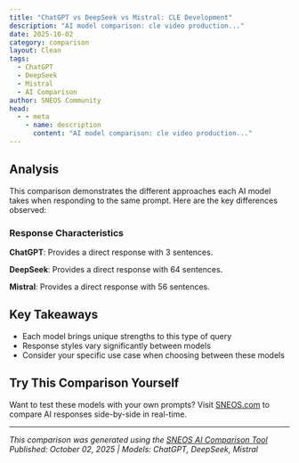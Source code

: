 ```yaml
---
title: "ChatGPT vs DeepSeek vs Mistral: CLE Development"
description: "AI model comparison: cle video production..."
date: 2025-10-02
category: comparison
layout: Clean
tags:
  - ChatGPT
  - DeepSeek
  - Mistral
  - AI Comparison
author: SNEOS Community
head:
  - - meta
    - name: description
      content: "AI model comparison: cle video production..."
---
```


<ChatComparison
  title="ChatGPT vs DeepSeek vs Mistral: CLE Development"
  prompt="cle video production"
  :responses='{
    "ChatGPT": "Could you please clarify what you mean by \u0022cle video production\u0022? Are you referring to \u0022CLE\u0022 as in Continuing Legal Education video production, or is \u0022cle\u0022 an acronym or term related to something else? Any additional details will help me assist you better!",
    "DeepSeek": "Of course. \u0022Cle video production\u0022 can be interpreted in a couple of ways, but it most likely refers to **Corporate \u0026 Legal Video Production**.\n\nThis is a specialized field of video creation focused on serving the needs of businesses (corporate) and law firms (legal). Let\u0027s break down what this entails.\n\n---\n\n### **What is Corporate \u0026 Legal Video (CLE) Production?**\n\nIt\u0027s the process of planning, filming, editing, and delivering video content for professional purposes. The goals are typically to **inform, train, market, or communicate** rather than to entertain (though engaging storytelling is still crucial).\n\n*   **Corporate:** Videos for businesses (e.g., promotional content, training modules, internal communications, product demos).\n*   **Legal / CLE:** Videos specifically for the legal industry. **CLE** often stands for **Continuing Legal Education**, which are courses lawyers must take to maintain their license. These are often produced in a video format.\n\n---\n\n### **Core Types of Corporate \u0026 Legal Videos**\n\n#### **1. Corporate Video Production**\n*   **Company Culture \u0026 Brand Videos:** Showcasing your company\u0027s mission, values, and team to attract talent and build brand trust.\n*   **Training \u0026 Onboarding Videos:** Standardizing employee training on processes, software, or compliance issues. Highly scalable and cost-effective.\n*   **Explainer \u0026 Animated Videos:** Simplifying complex products or services for marketing and sales.\n*   **Testimonial \u0026 Case Study Videos:** Featuring happy clients to build social proof and credibility.\n*   **Internal Communications:** Messages from leadership, company-wide announcements, or celebrating milestones.\n*   **Product Demos \u0026 Sales Videos:** Showcasing the features and benefits of a product to potential customers.\n\n#### **2. Legal Video Production**\n*   **Continuing Legal Education (CLE):** Recording seminars, lectures, or interviews with legal experts to create accredited courses for other lawyers.\n*   **Deposition \u0026 Trial Videos:** Filming witness testimonies for use in court. This requires a very specific, neutral, and legally defensible process.\n*   **Settlement \u0026 Day-in-the-Life Videos:** Powerful videos used in personal injury or medical malpractice cases to show the impact of an incident on a plaintiff\u0027s life.\n*   **Law Firm Marketing Videos:** Attorney profiles, practice area explanations, and client testimonials to attract new clients.\n*   **Expert Witness Testimony:** Recording and presenting the statements of expert witnesses.\n\n---\n\n### **The Video Production Process (A Step-by-Step Workflow)**\n\nA professional video project typically follows three main stages:\n\n#### **1. Pre-Production (Planning \u0026 Strategy)**\nThis is the most critical phase. Poor planning here leads to problems later.\n*   **Goal Definition:** What is the video\u0027s purpose? Who is the target audience? What action should they take after watching?\n*   **Scripting \u0026 Storyboarding:** Writing the spoken words and planning the visual sequence, shot by shot.\n*   **Budgeting \u0026 Scheduling:** Determining costs and creating a realistic timeline.\n*   **Casting \u0026 Crewing:** Hiring talent (if needed), a videographer, sound technician, etc.\n*   **Location Scouting \u0026 Permits:** Finding the right place to film and securing any necessary permissions.\n*   **Equipment Preparation:** Selecting the right cameras, lighting, audio gear, and more.\n\n#### **2. Production (The Shoot)**\nThis is the execution of the pre-production plan.\n*   **Setting Up:** Lighting the scene, setting up cameras and microphones.\n*   **Directing:** Guiding the talent and crew to capture the planned shots.\n*   **Recording High-Quality Audio:** This is often more important than video quality. Bad audio can ruin a great video.\n*   **Logging Footage:** Taking notes on which takes are the best for the editor.\n\n#### **3. Post-Production (Editing \u0026 Finalizing)**\nWhere the raw footage is transformed into a polished final product.\n*   **Video Editing:** Assembling the best clips in a coherent and compelling sequence.\n*   **Color Grading:** Adjusting the color and tone of the footage to create a specific look and feel.\n*   **Sound Design \u0026 Mixing:** Cleaning up audio, adding music, sound effects, and balancing all audio levels.\n*   **Motion Graphics \u0026 VFX:** Adding animated text, logos, graphs, or special effects.\n*   **Review \u0026 Revisions:** Sharing a draft with the client for feedback and making changes.\n*   **Final Delivery:** Exporting the video in the required formats (for web, social media, broadcast, etc.).\n\n---\n\n### **Key Considerations for Corporate \u0026 Legal Video**\n\n*   **Professionalism \u0026 Tone:** The video must reflect the brand\u0027s image and the seriousness of the legal field.\n*   **Clarity \u0026 Messaging:** The message must be clear, concise, and easy to understand, even on complex topics.\n*   **Technical Quality:** High-quality video and, especially, crystal-clear audio are non-negotiable for maintaining credibility.\n*   **Confidentiality:** Handling sensitive business information or legal case details requires the utmost discretion and security.\n*   **Accessibility:** Adding **captions** or **transcripts** is often essential for corporate training and legal compliance (like ADA requirements).\n\n### **Do You Need a Professional?**\n\nWhile smartphone videos can work for informal social media posts, **Corporate \u0026 Legal Video Production demands a professional touch.** The stakes are high\u2014your brand\u0027s reputation, a multi-million dollar case, or mandatory lawyer education\u2014so investing in quality planning, production, and execution is crucial for achieving your goals.\n\nIf you have a specific type of video in mind, I can provide more detailed information on that particular area.",
    "Mistral": "Creating a high-quality video production involves several key steps, from pre-production planning to post-production editing. Here\u2019s a comprehensive guide to help you through the process:\n\n### Pre-Production\n\n1. **Concept Development**:\n   - **Idea Generation**: Brainstorm the core idea and message of your video.\n   - **Target Audience**: Identify who your video is for and what you want them to take away from it.\n\n2. **Scriptwriting**:\n   - **Storyboarding**: Create visual representations of each scene to plan shots and transitions.\n   - **Dialogue and Narration**: Write out all spoken words and any voiceovers.\n\n3. **Budgeting**:\n   - **Cost Estimation**: Determine the costs for equipment, talent, locations, and any other expenses.\n   - **Funding**: Secure funding if necessary.\n\n4. **Scheduling**:\n   - **Timeline**: Create a detailed timeline for pre-production, production, and post-production.\n   - **Shooting Schedule**: Plan the days and times for filming.\n\n5. **Casting and Crew**:\n   - **Talent**: Hire actors, voiceover artists, and any other talent needed.\n   - **Crew**: Assemble a team including a director, cinematographer, sound engineer, and other necessary roles.\n\n6. **Location Scouting**:\n   - **Settings**: Find and secure locations for filming.\n   - **Permits**: Obtain any necessary permits for filming in public or private spaces.\n\n### Production\n\n1. **Equipment**:\n   - **Cameras**: Choose the right cameras for your needs (DSLRs, mirrorless, cinema cameras).\n   - **Audio**: Use high-quality microphones and audio recorders.\n   - **Lighting**: Set up appropriate lighting to enhance the visual quality.\n\n2. **Filming**:\n   - **Shot List**: Follow your shot list to ensure all necessary footage is captured.\n   - **Direction**: Direct actors and crew to achieve the desired performance and visuals.\n   - **Continuity**: Ensure consistency in costumes, props, and actions across different shots.\n\n3. **Sound Recording**:\n   - **Dialogue**: Capture clear and crisp dialogue.\n   - **Ambient Sound**: Record background noise for authenticity.\n\n### Post-Production\n\n1. **Editing**:\n   - **Software**: Use professional editing software like Adobe Premiere Pro, Final Cut Pro, or Avid Media Composer.\n   - **Cutting**: Assemble the footage according to the script and storyboard.\n   - **Transitions**: Add smooth transitions between scenes.\n\n2. **Sound Design**:\n   - **Dialogue Editing**: Clean up and enhance dialogue.\n   - **Sound Effects**: Add sound effects to enhance the visuals.\n   - **Music**: Incorporate background music and score.\n\n3. **Color Grading**:\n   - **Consistency**: Ensure color consistency across all shots.\n   - **Mood**: Use color grading to enhance the mood and tone of the video.\n\n4. **Visual Effects**:\n   - **Graphics**: Add any necessary graphics, animations, or special effects.\n   - **Titles and Credits**: Include opening titles, credits, and any other text elements.\n\n5. **Review and Feedback**:\n   - **Screenings**: Show the video to stakeholders and gather feedback.\n   - **Revisions**: Make any necessary revisions based on feedback.\n\n6. **Final Output**:\n   - **Export**: Export the final video in the desired format and resolution.\n   - **Distribution**: Plan how and where the video will be distributed (social media, websites, film festivals, etc.).\n\n### Tips for Success\n\n- **Communication**: Maintain clear and open communication with your team throughout the process.\n- **Backup**: Always have backup plans for equipment, locations, and talent.\n- **Quality Control**: Regularly review footage and audio to ensure quality.\n- **Legal Considerations**: Ensure you have all necessary releases and permissions for talent, locations, and any copyrighted material.\n\nBy following these steps, you can create a polished and effective video production that meets your goals and resonates with your audience."
  }'
  published-date="02:36"
/>

## Analysis

This comparison demonstrates the different approaches each AI model takes when responding to the same prompt. Here are the key differences observed:

### Response Characteristics

**ChatGPT**: Provides a direct response with 3 sentences. 

**DeepSeek**: Provides a direct response with 64 sentences. 

**Mistral**: Provides a direct response with 56 sentences. 

## Key Takeaways

- Each model brings unique strengths to this type of query
- Response styles vary significantly between models
- Consider your specific use case when choosing between these models

## Try This Comparison Yourself

Want to test these models with your own prompts? Visit [SNEOS.com](https://sneos.com) to compare AI responses side-by-side in real-time.

---

*This comparison was generated using the [SNEOS AI Comparison Tool](https://sneos.com)*
*Published: October 02, 2025 | Models: ChatGPT, DeepSeek, Mistral*
